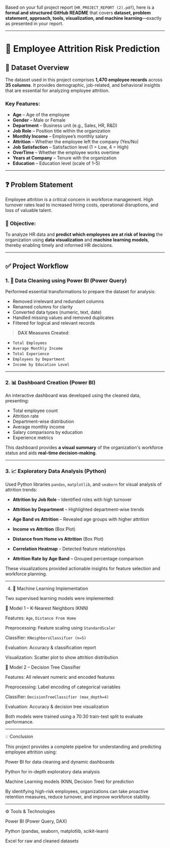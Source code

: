 Based on your full project report (`HR_PROJECT_REPORT (2).pdf`), here is a **formal and structured GitHub README** that covers **dataset, problem statement, approach, tools, visualization, and machine learning**—exactly as presented in your report.

---

# 🧠 Employee Attrition Risk Prediction

## 📁 Dataset Overview

The dataset used in this project comprises **1,470 employee records** across **35 columns**. It provides demographic, job-related, and behavioral insights that are essential for analyzing employee attrition.

### Key Features:

* **Age** – Age of the employee
* **Gender** – Male or Female
* **Department** – Business unit (e.g., Sales, HR, R\&D)
* **Job Role** – Position title within the organization
* **Monthly Income** – Employee’s monthly salary
* **Attrition** – Whether the employee left the company (Yes/No)
* **Job Satisfaction** – Satisfaction level (1 = Low, 4 = High)
* **OverTime** – Whether the employee works overtime
* **Years at Company** – Tenure with the organization
* **Education** – Education level (scale of 1–5)

---

## ❓ Problem Statement

Employee attrition is a critical concern in workforce management. High turnover rates lead to increased hiring costs, operational disruptions, and loss of valuable talent.

### 🎯 Objective:

To analyze HR data and **predict which employees are at risk of leaving** the organization using **data visualization** and **machine learning models**, thereby enabling timely and informed HR decisions.

---

## ✅ Project Workflow

### 1. 🧹 Data Cleaning using Power BI (Power Query)

Performed essential transformations to prepare the dataset for analysis:

* Removed irrelevant and redundant columns
* Renamed columns for clarity
* Converted data types (numeric, text, date)
* Handled missing values and removed duplicates
* Filtered for logical and relevant records

> **DAX Measures Created**:

* `Total Employees`
* `Average Monthly Income`
* `Total Experience`
* `Employees by Department`
* `Income by Education Level`

---

### 2. 📊 Dashboard Creation (Power BI)

An interactive dashboard was developed using the cleaned data, presenting:

* Total employee count
* Attrition rate
* Department-wise distribution
* Average monthly income
* Salary comparisons by education
* Experience metrics

This dashboard provides **a visual summary** of the organization's workforce status and aids **real-time decision-making**.

---

### 3. 📈 Exploratory Data Analysis (Python)

Used Python libraries `pandas`, `matplotlib`, and `seaborn` for visual analysis of attrition trends:

* **Attrition by Job Role** – Identified roles with high turnover
* **Attrition by Department** – Highlighted department-wise trends
* **Age Band vs Attrition** – Revealed age groups with higher attrition
* **Income vs Attrition** (Box Plot)
* **Distance from Home vs Attrition** (Box Plot)
* **Correlation Heatmap** – Detected feature relationships
  
* **Attrition Rate by Age Band** – Grouped percentage comparison

These visualizations provided actionable insights for feature selection and workforce planning.

---

4. 🤖 Machine Learning Implementation

Two supervised learning models were implemented:

🔹 Model 1 – K-Nearest Neighbors (KNN)

 Features: `Age`, `Distance From Home`
 
 Preprocessing: Feature scaling using `StandardScaler`
 
Classifier: `KNeighborsClassifier (n=5)`

Evaluation: Accuracy & classification report

Visualization: Scatter plot to show attrition distribution

 🔹 Model 2 – Decision Tree Classifier

  Features: All relevant numeric and encoded features

  Preprocessing: Label encoding of categorical variables
  
  Classifier: `DecisionTreeClassifier (max_depth=4)`
 
  Evaluation: Accuracy & decision tree visualization

Both models were trained using a 70:30 train-test split to evaluate performance.

---

💡 Conclusion

This project provides a complete pipeline for understanding and predicting employee attrition using:

  Power BI for data cleaning and dynamic dashboards
  
  Python for in-depth exploratory data analysis
  
  Machine Learning models (KNN, Decision Tree) for prediction

By identifying high-risk employees, organizations can take proactive retention measures, reduce turnover, and improve workforce stability.

---

 ⚙️ Tools & Technologies

  Power BI (Power Query, DAX)
  
  Python (pandas, seaborn, matplotlib, scikit-learn)
  
  Excel for raw and cleaned datasets


